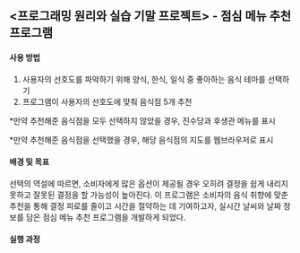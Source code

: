 ## <프로그래밍 원리와 실습 기말 프로젝트> - 점심 메뉴 추천 프로그램


#### 사용 방법
1. 사용자의 선호도를 파악하기 위해 양식, 한식, 일식 중 좋아하는 음식 테마를 선택하기
2. 프로그램이 사용자의 선호도에 맞춰 음식점 5개 추천

*만약 추천해준 음식점을 모두 선택하지 않았을 경우, 진수당과 후생관 메뉴를 표시

*만약 추천해준 음식점을 선택했을 경우, 해당 음식점의 지도를 웹브라우저로 표시

#### 배경 및 목표
선택의 역설에 따르면, 소비자에게 많은 옵션이 제공될 경우 오히려 결정을 쉽게 내리지 못하고 잘못된 결정을 할 가능성이 높아진다. 이 프로그램은 소비자의 음식 취향에 맞춘 추천을 통해 결정 피로를 줄이고 시간을 절약하는 데 기여하고자, 실시간 날씨와 날짜 정보를 담은 점심 메뉴 추천 프로그램을 개발하게 되었다.

#### 실행 과정
